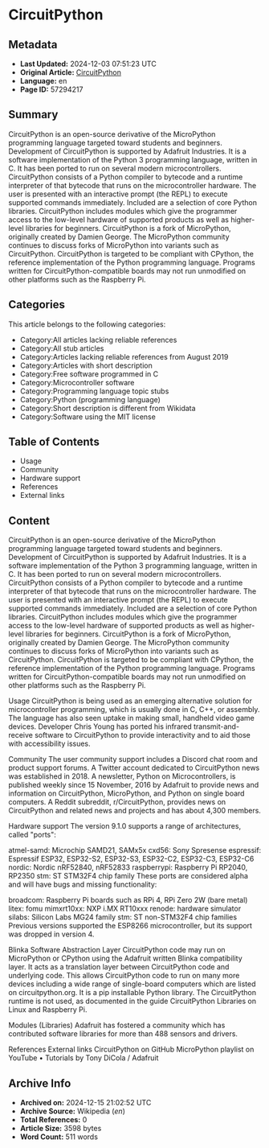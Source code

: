 # CircuitPython

## Metadata
- **Last Updated:** 2024-12-03 07:51:23 UTC
- **Original Article:** [CircuitPython](https://en.wikipedia.org/wiki/CircuitPython)
- **Language:** en
- **Page ID:** 57294217

## Summary
CircuitPython is an open-source derivative of the MicroPython programming language targeted toward students and beginners. Development of CircuitPython is supported by Adafruit Industries. It is a software implementation of the Python 3 programming language, written in C. It has been ported to run on several modern microcontrollers.
CircuitPython consists of a Python compiler to bytecode and a runtime interpreter of that bytecode that runs on the microcontroller hardware. The user is presented with an interactive prompt (the REPL) to execute supported commands immediately. Included are a selection of core Python libraries. CircuitPython includes modules which give the programmer access to the low-level hardware of supported products as well as higher-level libraries for beginners.
CircuitPython is a fork of MicroPython, originally created by Damien George. The MicroPython community continues to discuss forks of MicroPython into variants such as CircuitPython.
CircuitPython is targeted to be compliant with CPython, the reference implementation of the Python programming language. Programs written for CircuitPython-compatible boards may not run unmodified on other platforms such as the Raspberry Pi.

## Categories
This article belongs to the following categories:

- Category:All articles lacking reliable references
- Category:All stub articles
- Category:Articles lacking reliable references from August 2019
- Category:Articles with short description
- Category:Free software programmed in C
- Category:Microcontroller software
- Category:Programming language topic stubs
- Category:Python (programming language)
- Category:Short description is different from Wikidata
- Category:Software using the MIT license

## Table of Contents

- Usage
- Community
- Hardware support
- References
- External links

## Content

CircuitPython is an open-source derivative of the MicroPython programming language targeted toward students and beginners. Development of CircuitPython is supported by Adafruit Industries. It is a software implementation of the Python 3 programming language, written in C. It has been ported to run on several modern microcontrollers.
CircuitPython consists of a Python compiler to bytecode and a runtime interpreter of that bytecode that runs on the microcontroller hardware. The user is presented with an interactive prompt (the REPL) to execute supported commands immediately. Included are a selection of core Python libraries. CircuitPython includes modules which give the programmer access to the low-level hardware of supported products as well as higher-level libraries for beginners.
CircuitPython is a fork of MicroPython, originally created by Damien George. The MicroPython community continues to discuss forks of MicroPython into variants such as CircuitPython.
CircuitPython is targeted to be compliant with CPython, the reference implementation of the Python programming language. Programs written for CircuitPython-compatible boards may not run unmodified on other platforms such as the Raspberry Pi.

Usage
CircuitPython is being used as an emerging alternative solution for microcontroller programming, which is usually done in C, C++, or assembly. The language has also seen uptake in making small, handheld video game devices. Developer Chris Young has ported his infrared transmit-and-receive software to CircuitPython to provide interactivity and to aid those with accessibility issues.

Community
The user community support includes a Discord chat room and product support forums. A Twitter account dedicated to CircuitPython news was established in 2018. A newsletter, Python on Microcontrollers, is published weekly since 15 November, 2016 by Adafruit to provide news and information on CircuitPython, MicroPython, and Python on single board computers. A Reddit subreddit, r/CircuitPython, provides news on CircuitPython and related news and projects and has about 4,300 members.

Hardware support
The version 9.1.0 supports a range of architectures, called "ports":

atmel-samd: Microchip SAMD21, SAMx5x
cxd56: Sony Spresense
espressif: Espressif ESP32, ESP32-S2, ESP32-S3, ESP32-C2, ESP32-C3, ESP32-C6
nordic: Nordic nRF52840, nRF52833
raspberrypi: Raspberry Pi RP2040, RP2350
stm: ST STM32F4 chip family
These ports are considered alpha and will have bugs and missing functionality:

broadcom: Raspberry Pi boards such as RPi 4, RPi Zero 2W (bare metal)
litex: fomu
mimxrt10xx: NXP i.MX RT10xxx
renode: hardware simulator
silabs: Silicon Labs MG24 family
stm: ST non-STM32F4 chip families
Previous versions supported the ESP8266 microcontroller, but its support was dropped in version 4.

Blinka Software Abstraction Layer
CircuitPython code may run on MicroPython or CPython using the Adafruit written Blinka compatibility layer. It acts as a translation layer between CircuitPython code and underlying code. This allows CircuitPython code to run on many more devices including a wide range of single-board computers which are listed on circuitpython.org. It is a pip installable Python library. The CircuitPython runtime is not used, as documented in the guide CircuitPython Libraries on Linux and Raspberry Pi.

Modules (Libraries)
Adafruit has fostered a community which has contributed software libraries for more than 488 sensors and drivers.

References
External links
CircuitPython on GitHub
MicroPython playlist on YouTube • Tutorials by Tony DiCola / Adafruit

## Archive Info
- **Archived on:** 2024-12-15 21:02:52 UTC
- **Archive Source:** Wikipedia (_en_)
- **Total References:** 0
- **Article Size:** 3598 bytes
- **Word Count:** 511 words
